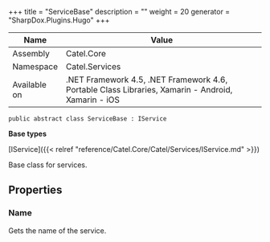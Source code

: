 

+++
title = "ServiceBase" 
description = ""
weight = 20
generator = "SharpDox.Plugins.Hugo"
+++

Name|Value
---|---
Assembly|Catel.Core
Namespace|Catel.Services
Available on|.NET Framework 4.5, .NET Framework 4.6, Portable Class Libraries, Xamarin - Android, Xamarin - iOS

```
public abstract class ServiceBase : IService
```

**Base types**

[IService]({{< relref "reference/Catel.Core/Catel/Services/IService.md" >}})

Base class for services.

## Properties

### Name

Gets the name of the service.

